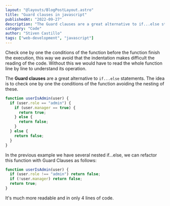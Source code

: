 ```yaml
---
layout: "@layouts/BlogPostLayout.astro"
title: "Guard clauses in javascript"
publishedAt: "2022-09-27"
description: "The Guard clauses are a great alternative to if...else statements."
category: "Code"
author: "Stiven Castillo"
tags: ["web-development", "javascript"]
---
```


Check one by one the conditions of the function before the function finish the execution, this way we avoid that the indentation makes difficult the reading of the code. Without this we would have to read the whole function line by line to understand its operation.

The **Guard clauses** are a great alternative to `if...else` statements.
The idea is to check one by one the conditions of the function avoiding the nesting of these.

```javascript
function userIsAdmin(user) {
  if (user.role == "admin") {
    if (user.manager == true) {
      return true;
    } else {
      return false;
    }
  } else {
    return false;
  }
}
```

In the previous example we have several nested if...else, we can refactor this function with Guard Clauses as follows:

```javascript
function userIsAdmin(user) {
  if (user.role !== "admin") return false;
  if (!user.manager) return false;
  return true;
}
```

It's much more readable and in only 4 lines of code.
